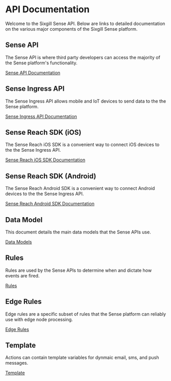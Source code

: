 # API Documentation

Welcome to the Sixgill Sense API. Below are links to detailed documentation on the various major components of the Sixgill Sense platform.

## Sense API

The Sense API is where third party developers can access the majority of the Sense platform's functionality.

[Sense API Documentation](sense-api.md)

## Sense Ingress API

The Sense Ingress API allows mobile and IoT devices to send data to the the Sense platform.

[Sense Ingress API Documentation](ingress-api.md)
## Sense Reach SDK (iOS)

The Sense Reach iOS SDK is a convenient way to connect iOS devices to the the Sense Ingress API.

[Sense Reach iOS SDK Documentation](ios-sdk-objc-docs/user-guide.md)

## Sense Reach SDK (Android)

The Sense Reach Android SDK is a convenient way to connect Android devices to the the Sense Ingress API.

[Sense Reach Android SDK Documentation](android-user-guide.md)

## Data Model

This document details the main data models that the Sense APIs use.

[Data Models](data-model.md)

## Rules

Rules are used by the Sense APIs to determine when and dictate how events are fired.

[Rules](rules.md)

## Edge Rules

Edge rules are a specific subset of rules that the Sense platform can reliably use with edge node processing.

[Edge Rules](edge-rules-v0.8.md)

## Template

Actions can contain template variables for dynmaic email, sms, and push messages.   

[Template](templates.md)